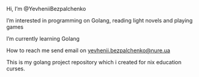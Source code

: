  Hi, I’m @YevheniiBezpalchenko
 
 I’m interested in programming on Golang, reading light novels and playing games
 
 I’m currently learning Golang
 
 How to reach me send email on yevhenii.bezpalchenko@nure.ua

This is my golang project repository which i created for nix education curses.
